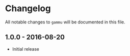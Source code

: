 # Changelog

All notable changes to `gammu` will be documented in this file.

## 1.0.0 - 2016-08-20

- Initial release
